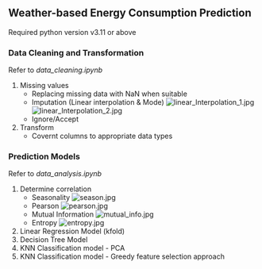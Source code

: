 ## Weather-based Energy Consumption Prediction
Required python version v3.11 or above

### Data Cleaning and Transformation
Refer to _data_cleaning.ipynb_
1. Missing values
    * Replacing missing data with NaN when suitable
    * Imputation (Linear interpolation & Mode)
    ![linear_Interpolation_1.jpg](/image/linear_Interpolation_1.jpg)
    ![linear_Interpolation_2.jpg](/image/linear_Interpolation_2.jpg)
    * Ignore/Accept
2. Transform
    * Covernt columns to appropriate data types

### Prediction Models
Refer to _data_analysis.ipynb_

1. Determine correlation
    * Seasonality
    ![season.jpg](/image/season.jpg)
    * Pearson
    ![pearson.jpg](/image/pearson.jpg)
    * Mutual Information
    ![mutual_info.jpg](/image/mutual_info.jpg)
    * Entropy
    ![entropy.jpg](/image/entropy.jpg)
2. Linear Regression Model (kfold)
3. Decision Tree Model
4. KNN Classification model - PCA
5. KNN Classification model - Greedy feature selection approach
